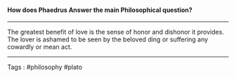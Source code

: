 #### How does Phaedrus Answer the main Philosophical question? 
___
The greatest benefit of love is the sense of honor and dishonor it provides. The lover is ashamed to be seen by the beloved ding or suffering any cowardly or mean act. 

___
Tags : #philosophy #plato